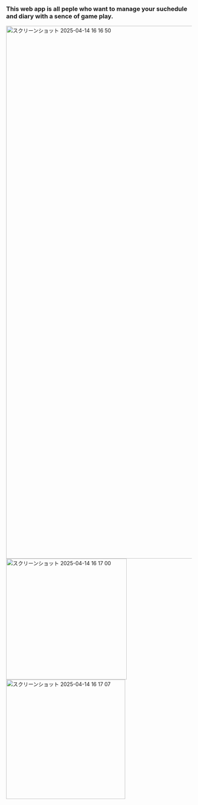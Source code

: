 ### This web app is all peple who want to manage your suchedule and diary with a sence of game play.

<img width="1440" alt="スクリーンショット 2025-04-14 16 16 50" src="https://github.com/user-attachments/assets/660ca79e-eacc-4d17-a2de-f25bb2819767" />

<img width="327" alt="スクリーンショット 2025-04-14 16 17 00" src="https://github.com/user-attachments/assets/d91239d7-09e7-4bbf-8e0a-2f0d32214333" />

<img width="323" alt="スクリーンショット 2025-04-14 16 17 07" src="https://github.com/user-attachments/assets/95cc3c12-820d-4581-b37e-cae67bf3210f" />
